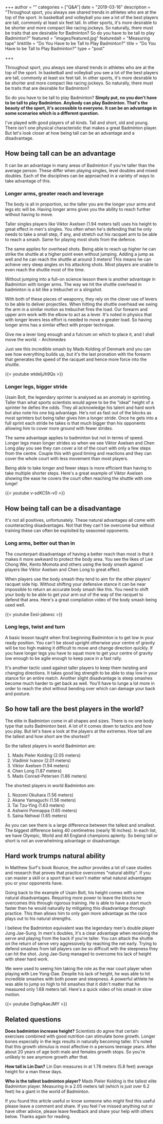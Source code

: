 +++
author = ""
categories = ["Q&A"]
date = "2019-03-16"
description = "Throughout sport, you always see shared trends in athletes who are at the top of the sport. In basketball and volleyball you see a lot of the best players are tall, commonly at least six feet tall. In other sports, it's more desirable to be shorter and more compact like racing jockeys. So naturally, there must be traits that are desirable for Badminton? So do you have to be tall to play Badminton?"
featured = "images/featured.jpg"
featuredalt = "Measuring tape"
linktitle = "Do You Have to be Tall to Play Badminton?"
title = "Do You Have to be Tall to Play Badminton?"
type = "post"

+++

Throughout sport, you always see shared trends in athletes who are at the top of the sport. In basketball and volleyball you see a lot of the best players are tall, commonly at least six feet tall. In other sports, it's more desirable to be shorter and more compact like racing jockeys. So naturally, there must be traits that are desirable for Badminton?

So do you have to be tall to play Badminton? **Simply put, no you don't have to be tall to play Badminton. Anybody can play Badminton. That's the beauty of the sport, it's accessible to everyone. It can be an advantage in some scenarios which is a different question.**

I've played with good players of all kinds. Tall and short, old and young. There isn't one physical characteristic that makes a great Badminton player. But let's look closer at how being tall can be an advantage and a disadvantage.

## How being tall can be an advantage

It can be an advantage in many areas of Badminton if you're taller than the average person. These differ when playing singles, level doubles and mixed doubles. Each of the disciplines can be approached in a variety of ways to take advantage of this.

### Longer arms, greater reach and leverage

The body is all in proportion, so the taller you are the longer your arms and legs etc will be. Having longer arms gives you the ability to reach further without having to move.

Taller singles players like Viktor Axelsen (1.94 meters tall) uses his height to great effect in men's singles. You often when he's defending that he only needs to take a small step, if any, and stretch out his racquet arm to be able to reach a smash. Same for playing most shots from the defence.

The same applies for overhead shots. Being able to reach up higher he can strike the shuttle at a higher point even without jumping. Adding a jump as well and he can reach the shuttle at around 3 meters! This means he can achieve very steep angles on his attacking shots. Most players are unable to even reach the shuttle most of the time.

Without jumping into a full-on science lesson there is another advantage in Badminton with longer arms. The way we hit the shuttle overhead in badminton is a bit like a trebuchet or a slingshot.

With both of these pieces of weaponry, they rely on the clever use of levers to be able to deliver projectiles. When hitting the shuttle overhead we swing the arm in a similar motion as trebuchet fires the load. Our forearm and upper arm work with the elbow to act as a lever. It's noted in physics that with longer levers less effort is needed to move a greater load. So having longer arms has a similar effect with proper technique.

Give me a lever long enough and a fulcrum on which to place it, and I shall move the world. - Archimedes

Just see this incredible smash by Mads Kolding of Denmark and you can see how everything builds up, but it's the last pronation with the forearm that generates the speed of the racquet and hence more force into the shuttle.

{{< youtube wtdeljJh9Qs >}}

### Longer legs, bigger stride

Usain Bolt, the legendary sprinter is analysed as an anomaly in sprinting. Taller than what sports scientists would agree to be the "ideal" height of a sprinter he defies the odds. They all acknowledge his talent and hard work but also note his one big advantage. He's not as fast out of the blocks as most sprinters but being taller gives him a longer stride. Once he gets into a full sprint each stride he takes is that much bigger than his opponents allowing him to cover more ground with fewer strides.

The same advantage applies to badminton but not in terms of speed. Longer legs mean longer strides so when we see Viktor Axelsen and Chen Long play you see they can cover a lot of the court with only a few steps from the centre. Couple this with good timing and reactions and they can cover the whole court with less movement than most players.

Being able to take longer and fewer steps is more efficient than having to take multiple shorter steps. Here's a great example of Viktor Axelsen showing the ease he covers the court often reaching the shuttle with one lunge!

{{< youtube v-sdKC5h-v0 >}}

## How being tall can be a disadvantage

It's not all positives, unfortunately. These natural advantages all come with counteracting disadvantages. Not that they can't be overcome but without training these can often be exploited by seasoned opponents.

### Long arms, better out than in

The counterpart disadvantage of having a better reach than most is that it makes it more awkward to protect the body area. You see the likes of Lee Chong Wei, Kento Momota and others using the body smash against players like Viktor Axelsen and Chen Long to great effect.

When players use the body smash they tend to aim for the other players' racquet side hip. Without shifting your defensive stance it can be near impossible to return an accurate body smash like this. You need to shift your body to be able to get your arm out of the way of the racquet to defend that area. Here's a great compilation video of the body smash being used well.

{{< youtube EesI-jabwxc >}}

### Long legs, twist and turn

A basic lesson taught when first beginning Badminton is to get low in your ready position. You can't be stood upright otherwise your centre of gravity will be too high making it difficult to move and change direction quickly. If you have longer legs you have to squat more to get your centre of gravity low enough to be agile enough to keep pace in a fast rally.

It's another tactic used against taller players to keep them twisting and changing directions. It takes good leg strength to be able to stay low in your stance for an entire match. Another slight disadvantage is steep smashes become much harder to get back as well. You'll have to lunge a lot more in order to reach the shot without bending over which can damage your back and posture.

## So how tall are the best players in the world?

The elite in Badminton come in all shapes and sizes. There is no one body type that suits Badminton best. A lot of it comes down to tactics and how you play. But let's have a look at the players at the extremes. How tall are the tallest and how short are the shortest?

So the tallest players in world Badminton are:

1. Mads Pieler Kolding (2.05 meters)
2. Vladimir Ivanov (2.01 meters)
3. Viktor Axelsen (1.94 meters)
4. Chen Long (1.87 meters)
5. Mads Conrad-Petersen (1.86 meters)

The shortest players in world Badminton are:

1. Nozomi Okuhara (1.56 meters)
2. Akane Yamaguchi (1.56 meters)
3. Tai Tzu-Ying (1.63 meters)
4. Ashwini Ponnappa (1.65 meters)
5. Saina Nehwal (1.65 meters)

As you can see there is a large difference between the tallest and smallest. The biggest difference being 40 centimetres (nearly 16 inches). In each list, we have Olympic, World and All England champions aplenty. So being tall or short is not an overwhelming advantage or disadvantage.

## Hard work trumps natural ability

In Matthew Surf's book Bounce, the author provides a lot of case studies and research that proves that practice overcomes "natural ability". If you can master a skill or a sport than it won't matter what natural advantages you or your opponents have.

Going back to the example of Usain Bolt, his height comes with some natural disadvantages. Requiring more power to leave the blocks he overcomes this through rigorous training. He is able to have a start much faster then he would naturally by mitigating this disadvantage through practice. This then allows him to only gain more advantage as the race plays out to his natural strengths.

I believe the Badminton equivalent was the legendary men's double player Jung Jae-Sung. In men's doubles, it's a clear advantage when receiving the serve and playing from the back if you're taller. You can attack the shuttle on the return of serve very aggressively by reaching the net early. Trying to defend smashes from tall players can be so difficult with the steepness they can hit the shot. Jung Jae-Sung managed to overcome his lack of height with sheer hard work.

We were used to seeing him taking the role as the rear court player when playing with Lee Yong-Dae. Despite his lack of height, he was able to hit incredible smashes with both power and steepness. A powerful athlete he was able to jump so high to hit smashes that it didn't matter that he measured only 1.68 meters tall. Here's a quick video of his smash in slow motion.

{{< youtube DqthgAaeJMY >}}

## Related questions

**Does badminton increase height?** Scientists do agree that certain exercises combined with good nutrition can stimulate bone growth. Longer bones especially in the legs results in naturally becoming taller. It's noted that this growth stimulus is most affective in a persons teenage years. After about 20 years of age both male and females growth stops. So you're unlikely to see anymore growth after that.

**How tall is Lin Dan?** Lin Dan measures in at 1.78 meters (5.8 feet) average height for a man these days.

**Who is the tallest badminton player?** Mads Pieler Kolding is the tallest elite Badminton player. Measuring in a 2.05 meters tall (which is just over 6.2 feet) he a giant in the world of Badminton.

If you found this article useful or know someone who might find this useful please leave a comment and share. If you feel I've missed anything out or have other advice, please leave feedback and share your help with others below. Thanks again for reading.
